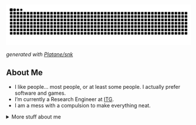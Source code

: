 <picture>
  <source media="(prefers-color-scheme: dark)" srcset="https://raw.githubusercontent.com/Meleagrista/Meleagrista/output/github-contribution-grid-snake-dark.svg">
  <source media="(prefers-color-scheme: light)" srcset="https://raw.githubusercontent.com/Meleagrista/Meleagrista/output/github-contribution-grid-snake.svg">
  <img alt="GitHub contribution grid snake animation" src="https://raw.githubusercontent.com/Meleagrista/Meleagrista/output/github-contribution-grid-snake.svg">
</picture>

_generated with [Platane/snk](https://github.com/Platane/snk)_

## About Me
- I like people... most people, or at least some people. I actually prefer software and games.
- I’m currently a Research Engineer at [ITG](https://itg.es).
- I am a mess with a compulsion to make everything neat.

<details>
<summary>
  More stuff about me
</summary>

> _Nothing to see here yet._
